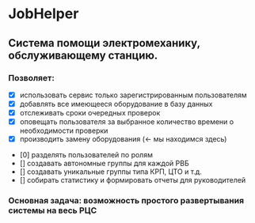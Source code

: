 # JobHelper
## Система помощи электромеханику, обслуживающему станцию.
### Позволяет: 
- [X] использовать сервис только зарегистрированным пользователям
- [X] добавлять все имеющееся оборудование в базу данных
- [X] отслеживать сроки очередных проверок 
- [X] оповещать пользователя за выбранное количество времени о необходимости проверки
- [X] производить замену оборудования (<- мы находимся здесь)
- [0] разделять пользователей по ролям
- [] создавать автономные группы для каждой РВБ
- [] создавать уникальные группы типа КРП, ЦТО и т.д.
- [] собирать статистику и формировать отчеты для руководителей

### Основная задача: возможность простого развертывания системы на весь РЦС
